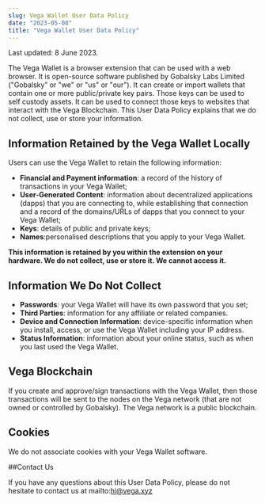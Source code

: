 ```yaml
---
slug: Vega Wallet User Data Policy
date: "2023-05-08"
title: "Vega Wallet User Data Policy"
---
```


Last updated: 8 June 2023.

The Vega Wallet is a browser extension that can be used with a web browser. It is open-source software published by Gobalsky Labs Limited ("Gobalsky” or "we" or "us" or "our"). It can create or import wallets that contain one or more public/private key pairs. Those keys can be used to self custody assets. It can be used to connect those keys to websites that interact with the Vega Blockchain. This User Data Policy explains that we do not collect, use or store your information.

## Information Retained by the Vega Wallet Locally

Users can use the Vega Wallet to retain the following information:
- **Financial and Payment information**: a record of the history of transactions in your Vega Wallet;
- **User-Generated Content**: information about decentralized applications (dapps) that you are connecting to, while establishing that connection and a record of the domains/URLs of dapps that you connect to your Vega Wallet;
- **Keys**: details of public and private keys;
- **Names**:personalised descriptions that you apply to your Vega Wallet.

**This information is retained by you within the extension on your hardware. We do not collect, use or store it. We cannot access it.**

## Information We Do Not Collect

- **Passwords**: your Vega Wallet will have its own password that you set;
- **Third Parties**: information for any affiliate or related companies.  
- **Device and Connection Information**: device-specific information when you install, access, or use the Vega Wallet including your IP address. 
- **Status Information**: information about your online status, such as when you last used the Vega Wallet.

## Vega Blockchain

If you create and approve/sign transactions with the Vega Wallet, then those transactions will be sent to the nodes on the Vega network (that are not owned or controlled by Gobalsky). The Vega network is a public blockchain.

## Cookies

We do not associate cookies with your Vega Wallet software.

##Contact Us

If you have any questions about this User Data Policy, please do not hesitate to contact us at mailto:hi@vega.xyz

